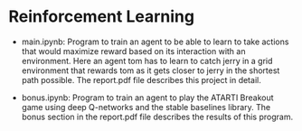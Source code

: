 # Reinforcement Learning

* main.ipynb: Program to train an agent to be able to learn to take actions that would maximize reward
based on its interaction with an environment. Here an agent tom has to learn to catch jerry in a
grid environment that rewards tom as it gets closer to jerry in the shortest path possible. The report.pdf file describes this project in detail.

* bonus.ipynb: Program to train an agent to play the ATARTI Breakout game using deep Q-networks and the stable baselines library. The bonus section in the report.pdf file describes the results of this program.
